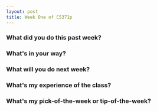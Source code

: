 ```yaml
---
layout: post
title: Week One of CS371p
---
```


### What did you do this past week?

### What's in your way?

### What will you do next week?

### What's my experience of the class?

### What's my pick-of-the-week or tip-of-the-week?

